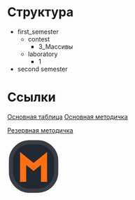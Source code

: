 # Структура

- first_semester
	- contest
		- 3_Массивы
	- laboratory
		- 1
- second semester

# Ссылки

[Основная таблица](https://docs.google.com/spreadsheets/d/1nFfP2ZsE2wy0FQ6EKdlkVzzaCznxc2w2ZfUiZ58dlGI/edit?usp=sharing)
[Основная методичка](https://drive.google.com/file/d/1VyxIst36SjI7d_lru8JjJz4Bwe9xmKh5/view?usp=drive_link)

[Резервная методичка](https://docs.google.com/document/d/1JitqGVUqCpvs7-R9d0CBH1c7SWBENRJ3KFnyg4E9oOU/edit?usp=sharing)


[<svg width="120" height="120" viewBox="0 0 1200 1274" fill="none" xmlns="http://www.w3.org/2000/svg">
<rect x="50" y="50" width="1100" height="1173.33" rx="450" fill="#222831" stroke="#393E46" stroke-width="100"/>
<path d="M346.463 1007.59V443.413L600 648.445L853.537 443.413V1007.59" stroke="#FD7014" stroke-width="150"/>
</svg>](https://t.me/MALOE_228)
